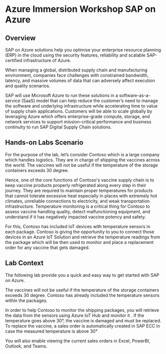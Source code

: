 # Azure Immersion Workshop SAP on Azure

## Overview

SAP on Azure solutions help you optimise your enterprise resource planning (ERP) in the cloud using the security features, reliability and scalable SAP-certified infrastructure of Azure.

When managing a global, distributed supply chain and manufacturing environment, companies face challenges with constrained bandwidth, latency, and massive volumes of data that can adversely affect execution and quality scenarios.

SAP will use Microsoft Azure to run these solutions in a software-as-a-service (SaaS) model that can help reduce the customer’s need to manage the software and underlying infrastructure while accelerating time to value of supply chain applications. Customers will be able to scale globally by leveraging Azure which offers enterprise-grade compute, storage, and network services to support mission-critical performance and business continuity to run SAP Digital Supply Chain solutions.


## Hands-on Labs Scenario

For the purpose of the lab, let’s consider Contoso which is a large company which handles logistics. 
They are in charge of shipping the vaccines across the world. The vaccines will not be useful if the temperature of the storage containers exceeds 30 degree.

Hence, one of the core functions of Contoso's vaccine supply chain is to keep vaccine products properly refrigerated along every step in their journey. They are required to maintain proper temperatures for products that cannot tolerate excessive heat especially in places with extremely hot climates, unreliable connections to electricity, and weak transportation infrastructure. Temperature monitoring is a critical thing for Contoso to assess vaccine handling quality, detect malfunctioning equipment, and understand if it has negatively impacted vaccine potency and safety.

For this, Contoso has included IoT devices with temperature sensors in each package. Contoso is giving the opportunity to you to connect those devices in an Azure IoT Solution and retrieve the temperature readings from the package which will be then used to monitor and place a replacement order for any vaccine that gets damaged.

## Lab Context

The following lab provide you a quick and easy way to get started with SAP on Azure. 

The vaccines will not be useful if the temperature of the storage containers exceeds 30 degree. Contoso has already included the temperature sensors within the packages.

In order to help Contoso to monitor the shipping packages, you will retrieve the data from the sensors using Azure IoT Hub and monitor it .
If the temperature goes above 30°, the vaccine is damaged and must be replaced. To replace the vaccine, a sales order is automatically created in SAP ECC in case the measured temperature is above 30°

You will also enable viewing the current sales orders in Excel, PowerBI, Outlook, and Teams.





